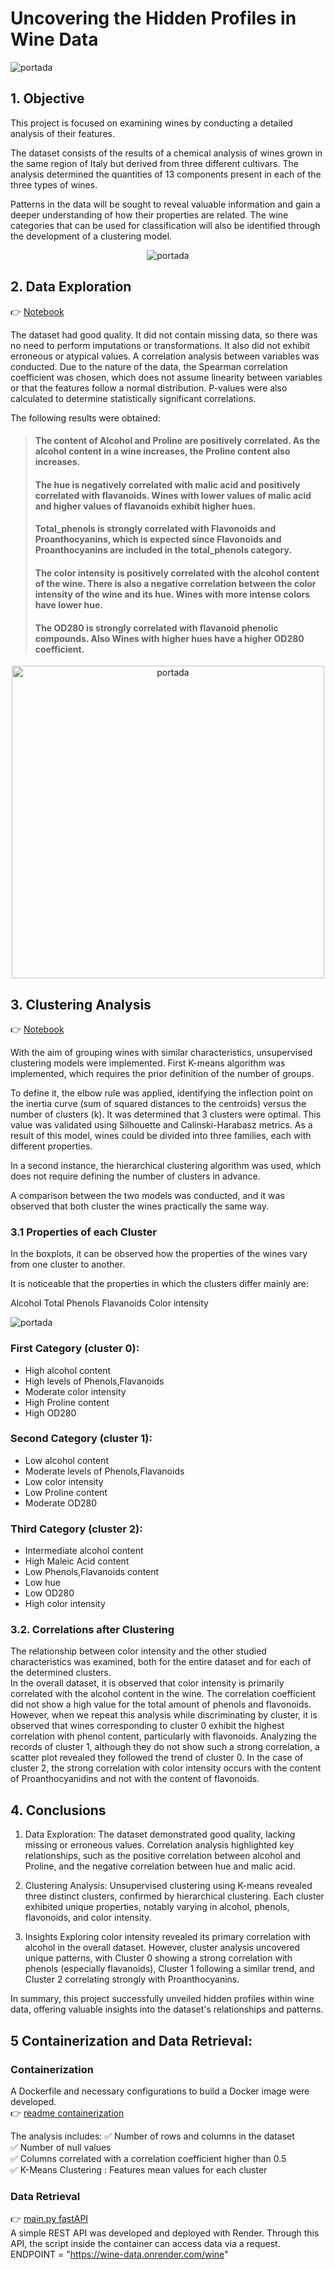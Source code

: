 # Uncovering the Hidden Profiles in Wine Data


![portada](assets/wine_portada_img.png)

## 1. Objective
This project is focused on examining wines by conducting a detailed analysis of their features.

The dataset consists of the results of a chemical analysis of wines grown in the same region of Italy but derived from three different cultivars. The analysis determined the quantities of 13 components present in each of the three types of wines.

Patterns in the data will be sought to reveal valuable information and gain a deeper understanding of how their properties are related. The wine categories that can be used for classification will also be identified through the development of a clustering model.

<!-- Imagen redimensionada centrada con estilos en línea -->
<p align="center">
  <img src="assets/wine_properties_img.png" alt="portada">
</p>

## 2. Data Exploration

:point_right: [Notebook](Notebooks/wines_EDA.ipynb)

The dataset had good quality. It did not contain missing data, so there was no need to perform imputations or transformations. It also did not exhibit erroneous or atypical values. A correlation analysis between variables was conducted. Due to the nature of the data, the Spearman correlation coefficient was chosen, which does not assume linearity between variables or that the features follow a normal distribution. P-values were also calculated to determine statistically significant correlations.


The following results were obtained:


> ####  The content of Alcohol and Proline are positively correlated. As the alcohol content in a wine increases, the Proline content also increases.
> #### The hue is negatively correlated with malic acid and positively correlated with flavanoids. Wines with lower values of malic acid and higher values of flavanoids exhibit higher hues.
> #### Total_phenols is strongly correlated with Flavonoids and Proanthocyanins, which is expected since Flavonoids and Proanthocyanins are included in the total_phenols category.
> #### The color intensity is positively correlated with the alcohol content of the wine. There is also a negative correlation between the color intensity of the wine and its hue. Wines with more intense colors have lower hue.
> #### The OD280 is strongly correlated with flavanoid phenolic compounds. Also Wines with higher hues have a higher OD280 coefficient.

<!-- Imagen redimensionada centrada con estilos en línea -->
<p align="center">
  <img src="assets/correlations_img_1.png" width="500" height="500" alt="portada">
</p>


## 3. Clustering Analysis

:point_right: [Notebook](Notebooks/wines_EDA.ipynb)

With the aim of grouping wines with similar characteristics, unsupervised clustering models were implemented. First K-means algorithm was implemented, which requires the prior definition of the number of groups.

To define it, the elbow rule was applied, identifying the inflection point on the inertia curve (sum of squared distances to the centroids) versus the number of clusters (k). It was determined that 3 clusters were optimal. This value was validated using Silhouette and Calinski-Harabasz metrics. As a result of this model, wines could be divided into three families, each with different properties.

In a second instance, the hierarchical clustering algorithm was used, which does not require defining the number of clusters in advance.

A comparison between the two models was conducted, and it was observed that both cluster the wines practically the same way.


### 3.1 Properties of each Cluster


In the boxplots, it can be observed how the properties of the wines vary from one cluster to another.

It is noticeable that the properties in which the clusters differ mainly are:

Alcohol
Total Phenols
Flavanoids
Color intensity

![portada](assets/cluster_means_img.png)


### First Category (cluster 0):

- High alcohol content
- High levels of Phenols,Flavanoids
- Moderate color intensity
- High Proline content
- High OD280
  
### Second Category (cluster 1):

- Low alcohol content
- Moderate levels of Phenols,Flavanoids
- Low color intensity
- Low Proline content
- Moderate OD280

### Third Category (cluster 2):

- Intermediate alcohol content
- High Maleic Acid content
- Low Phenols,Flavanoids content
- Low hue
- Low OD280
- High color intensity


### 3.2. Correlations after Clustering
The relationship between color intensity and the other studied characteristics was examined, both for the entire dataset and for each of the determined clusters. <br>
In the overall dataset, it is observed that color intensity is primarily correlated with the alcohol content in the wine. The correlation coefficient did not show a high value for the total amount of phenols and flavonoids. However, when we repeat this analysis while discriminating by cluster, it is observed that wines corresponding to cluster 0 exhibit the highest correlation with phenol content, particularly with flavonoids. Analyzing the records of cluster 1, although they do not show such a strong correlation, a scatter plot revealed they followed the trend of cluster 0. In the case of cluster 2, the strong correlation with color intensity occurs with the content of Proanthocyanidins and not with the content of flavonoids.

## 4. Conclusions
1. Data Exploration: The dataset demonstrated good quality, lacking missing or erroneous values. Correlation analysis highlighted key relationships, such as the positive correlation between alcohol and Proline, and the negative correlation between hue and malic acid.

2. Clustering Analysis: Unsupervised clustering using K-means revealed three distinct clusters, confirmed by hierarchical clustering. Each cluster exhibited unique properties, notably varying in alcohol, phenols, flavonoids, and color intensity.

3. Insights
Exploring color intensity revealed its primary correlation with alcohol in the overall dataset. However, cluster analysis uncovered unique patterns, with Cluster 0 showing a strong correlation with phenols (especially flavanoids), Cluster 1 following a similar trend, and Cluster 2 correlating strongly with Proanthocyanins.

In summary, this project successfully unveiled hidden profiles within wine data, offering valuable insights into the dataset's relationships and patterns.


## 5 Containerization and Data Retrieval:

### Containerization
A Dockerfile and necessary configurations to build a Docker image were developed.<br> 
:point_right: [readme containerization](DockerImage/README.md)

The analysis includes:
:white_check_mark: Number of rows and columns in the dataset<br>
:white_check_mark: Number of null values<br>
:white_check_mark: Columns correlated with a correlation coefficient higher than 0.5<br>
:white_check_mark: K-Means Clustering : Features mean values for each cluster<br>

### Data Retrieval
:point_right: [main.py fastAPI](main.py)<br>
A simple REST API was developed and deployed with Render. Through this API, the script inside the container can access data via a request.
ENDPOINT = "https://wine-data.onrender.com/wine"


